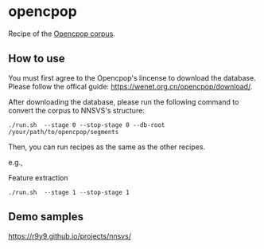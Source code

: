 # opencpop

Recipe of the [Opencpop corpus](https://wenet.org.cn/opencpop/).

## How to use

You must first agree to the Opencpop's lincense to download the database.
Please follow the offical guide: https://wenet.org.cn/opencpop/download/.

After downloading the database, please run the following command to convert the corpus to NNSVS's structure:

```
./run.sh  --stage 0 --stop-stage 0 --db-root /your/path/to/opencpop/segments
```

Then, you can run recipes as the same as the other recipes.

e.g.,

Feature extraction
```
./run.sh  --stage 1 --stop-stage 1
```

## Demo samples

https://r9y9.github.io/projects/nnsvs/
